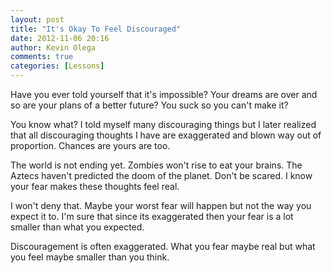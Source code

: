 ```yaml
---
layout: post
title: "It's Okay To Feel Discouraged"
date: 2012-11-06 20:16
author: Kevin Olega
comments: true
categories: [Lessons]
---
```

Have you ever told yourself that it's impossible? Your dreams are over and so are your plans of a better future? You suck so you can't make it?

You know what? I told myself many discouraging things but I later realized that all discouraging thoughts I have are exaggerated and blown way out of proportion. Chances are yours are too.

The world is not ending yet. Zombies won't rise to eat your brains. The Aztecs haven't predicted the doom of the planet. Don't be scared. I know your fear makes these thoughts feel real.

I won't deny that. Maybe your worst fear will happen but not the way you expect it to. I'm sure that since its exaggerated then your fear is a lot smaller than what you expected.

Discouragement is often exaggerated. What you fear maybe real but what you feel maybe smaller than you think.
